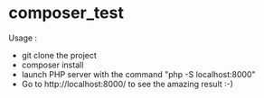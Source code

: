 # composer_test
Usage :
- git clone the project
- composer install
- launch PHP server with the command "php -S localhost:8000"
- Go to http://localhost:8000/ to see the amazing result :-)
